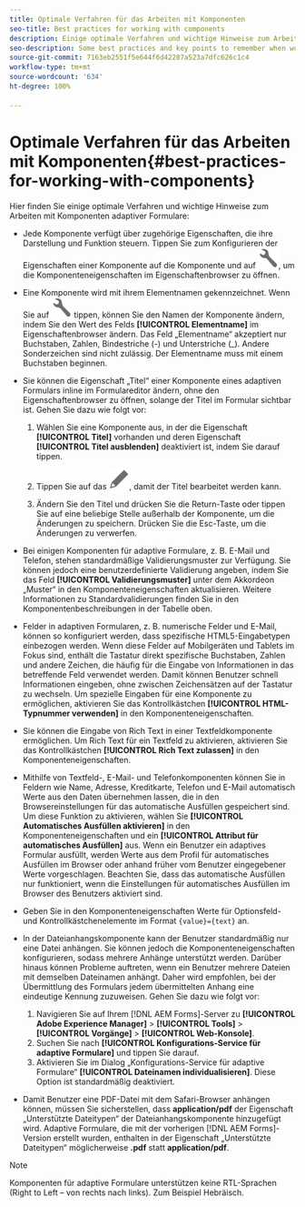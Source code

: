 ```yaml
---
title: Optimale Verfahren für das Arbeiten mit Komponenten
seo-title: Best practices for working with components
description: Einige optimale Verfahren und wichtige Hinweise zum Arbeiten mit Komponenten adaptiver Formulare
seo-description: Some best practices and key points to remember when working with Adaptive Form components
source-git-commit: 7163eb2551f5e644f6d42287a523a7dfc626c1c4
workflow-type: tm+mt
source-wordcount: '634'
ht-degree: 100%

---
```



# Optimale Verfahren für das Arbeiten mit Komponenten{#best-practices-for-working-with-components}

Hier finden Sie einige optimale Verfahren und wichtige Hinweise zum Arbeiten mit Komponenten adaptiver Formulare:

* Jede Komponente verfügt über zugehörige Eigenschaften, die ihre Darstellung und Funktion steuern. Tippen Sie zum Konfigurieren der Eigenschaften einer Komponente auf die Komponente und auf ![Eigenschaften](assets/Smock_Wrench_18_N.svg), um die Komponenteneigenschaften im Eigenschaftenbrowser zu öffnen.
* Eine Komponente wird mit ihrem Elementnamen gekennzeichnet. Wenn Sie auf ![Eigenschaften](assets/Smock_Wrench_18_N.svg) tippen, können Sie den Namen der Komponente ändern, indem Sie den Wert des Felds **[!UICONTROL Elementname]** im Eigenschaftenbrowser ändern. Das Feld „Elementname“ akzeptiert nur Buchstaben, Zahlen, Bindestriche (-) und Unterstriche (_). Andere Sonderzeichen sind nicht zulässig. Der Elementname muss mit einem Buchstaben beginnen.

* Sie können die Eigenschaft „Titel“ einer Komponente eines adaptiven Formulars inline im Formulareditor ändern, ohne den Eigenschaftenbrowser zu öffnen, solange der Titel im Formular sichtbar ist. Gehen Sie dazu wie folgt vor:

   1. Wählen Sie eine Komponente aus, in der die Eigenschaft **[!UICONTROL Titel]** vorhanden und deren Eigenschaft **[!UICONTROL Titel ausblenden]** deaktiviert ist, indem Sie darauf tippen.

   1. Tippen Sie auf das ![Bearbeitungssymbol](assets/Smock_Edit_18_N.svg), damit der Titel bearbeitet werden kann.

   1. Ändern Sie den Titel und drücken Sie die Return-Taste oder tippen Sie auf eine beliebige Stelle außerhalb der Komponente, um die Änderungen zu speichern. Drücken Sie die Esc-Taste, um die Änderungen zu verwerfen.

* Bei einigen Komponenten für adaptive Formulare, z. B. E-Mail und Telefon, stehen standardmäßige Validierungsmuster zur Verfügung. Sie können jedoch eine benutzerdefinierte Validierung angeben, indem Sie das Feld **[!UICONTROL Validierungsmuster]** unter dem Akkordeon „Muster“ in den Komponenteneigenschaften aktualisieren. Weitere Informationen zu Standardvalidierungen finden Sie in den Komponentenbeschreibungen in der Tabelle oben.

* Felder in adaptiven Formularen, z. B. numerische Felder und E-Mail, können so konfiguriert werden, dass spezifische HTML5-Eingabetypen einbezogen werden. Wenn diese Felder auf Mobilgeräten und Tablets im Fokus sind, enthält die Tastatur direkt spezifische Buchstaben, Zahlen und andere Zeichen, die häufig für die Eingabe von Informationen in das betreffende Feld verwendet werden. Damit können Benutzer schnell Informationen eingeben, ohne zwischen Zeichensätzen auf der Tastatur zu wechseln. Um spezielle Eingaben für eine Komponente zu ermöglichen, aktivieren Sie das Kontrollkästchen **[!UICONTROL HTML-Typnummer verwenden]** in den Komponenteneigenschaften.

* Sie können die Eingabe von Rich Text in einer Textfeldkomponente ermöglichen. Um Rich Text für ein Textfeld zu aktivieren, aktivieren Sie das Kontrollkästchen **[!UICONTROL Rich Text zulassen]** in den Komponenteneigenschaften.

* Mithilfe von Textfeld-, E-Mail- und Telefonkomponenten können Sie in Feldern wie Name, Adresse, Kreditkarte, Telefon und E-Mail automatisch Werte aus den Daten übernehmen lassen, die in den Browsereinstellungen für das automatische Ausfüllen gespeichert sind. Um diese Funktion zu aktivieren, wählen Sie **[!UICONTROL Automatisches Ausfüllen aktivieren]** in den Komponenteneigenschaften und ein **[!UICONTROL Attribut für automatisches Ausfüllen]** aus. Wenn ein Benutzer ein adaptives Formular ausfüllt, werden Werte aus dem Profil für automatisches Ausfüllen im Browser oder anhand früher vom Benutzer eingegebener Werte vorgeschlagen. Beachten Sie, dass das automatische Ausfüllen nur funktioniert, wenn die Einstellungen für automatisches Ausfüllen im Browser des Benutzers aktiviert sind.

* Geben Sie in den Komponenteneigenschaften Werte für Optionsfeld- und Kontrollkästchenelemente im Format `{value}={text}` an.
* In der Dateianhangskomponente kann der Benutzer standardmäßig nur eine Datei anhängen. Sie können jedoch die Komponenteneigenschaften konfigurieren, sodass mehrere Anhänge unterstützt werden. Darüber hinaus können Probleme auftreten, wenn ein Benutzer mehrere Dateien mit demselben Dateinamen anhängt. Daher wird empfohlen, bei der Übermittlung des Formulars jedem übermittelten Anhang eine eindeutige Kennung zuzuweisen. Gehen Sie dazu wie folgt vor:

   1. Navigieren Sie auf Ihrem [!DNL AEM Forms]-Server zu **[!UICONTROL Adobe Experience Manager]** > **[!UICONTROL Tools]** > **[!UICONTROL Vorgänge]** > **[!UICONTROL Web-Konsole]**.
   1. Suchen Sie nach **[!UICONTROL Konfigurations-Service für adaptive Formulare]** und tippen Sie darauf.
   1. Aktivieren Sie im Dialog „Konfigurations-Service für adaptive Formulare“ **[!UICONTROL Dateinamen individualisieren]**. Diese Option ist standardmäßig deaktiviert.

* Damit Benutzer eine PDF-Datei mit dem Safari-Browser anhängen können, müssen Sie sicherstellen, dass **application/pdf** der Eigenschaft „Unterstützte Dateitypen“ der Dateianhangskomponente hinzugefügt wird. Adaptive Formulare, die mit der vorherigen [!DNL AEM Forms]-Version erstellt wurden, enthalten in der Eigenschaft „Unterstützte Dateitypen“ möglicherweise **.pdf** statt **application/pdf**.

>[!NOTE]
>
>Komponenten für adaptive Formulare unterstützen keine RTL-Sprachen (Right to Left – von rechts nach links). Zum Beispiel Hebräisch.